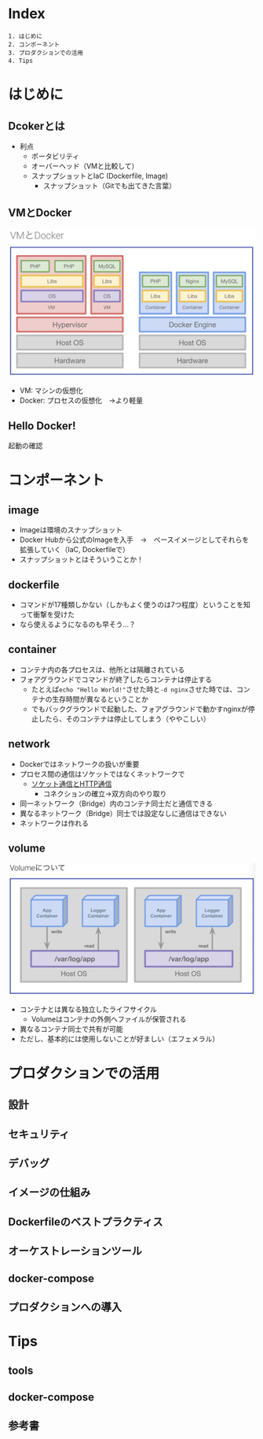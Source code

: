 # Index

```
1. はじめに
2. コンポーネント
3. プロダクションでの活用
4. Tips
```


# はじめに

## Dcokerとは

- 利点
  - ポータビリティ
  - オーバーヘッド（VMと比較して）
  - スナップショットとIaC (Dockerfile, Image)
    - スナップショット（Gitでも出てきた言葉）

## VMとDocker

![](images/2024-07-09-15-06-53.png)

- VM: マシンの仮想化
- Docker: プロセスの仮想化　→より軽量


## Hello Docker!

起動の確認


# コンポーネント

## image

- Imageは環境のスナップショット
- Docker Hubから公式のImageを入手　→　ベースイメージとしてそれらを拡張していく（IaC, Dockerfileで）
- スナップショットとはそういうことか！

## dockerfile

- コマンドが17種類しかない（しかもよく使うのは7つ程度）ということを知って衝撃を受けた
- なら使えるようになるのも早そう...？


## container

- コンテナ内の各プロセスは、他所とは隔離されている
- フォアグラウンドでコマンドが終了したらコンテナは停止する
  - たとえば`echo "Hello World!"`させた時と`-d nginx`させた時では、コンテナの生存時間が異なるということか
  - でもバックグラウンドで起動した、フォアグラウンドで動かすnginxが停止したら、そのコンテナは停止してしまう（ややこしい）


## network

- Dockerではネットワークの扱いが重要
- プロセス間の通信はソケットではなくネットワークで
  - [ソケット通信とHTTP通信](https://www.miraclejob.com/recommend/detail?cd=2521#:~:text=HTTP%E3%81%AF%E3%82%AF%E3%83%A9%E3%82%A4%E3%82%A2%E3%83%B3%E3%83%88%E3%81%8C%E3%83%AA%E3%82%AF%E3%82%A8%E3%82%B9%E3%83%88,%E3%81%99%E3%82%8B%E3%81%93%E3%81%A8%E3%81%8C%E5%8F%AF%E8%83%BD%E3%81%A7%E3%81%99%E3%80%82)
    - コネクションの確立→双方向のやり取り
- 同一ネットワーク（Bridge）内のコンテナ同士だと通信できる
- 異なるネットワーク（Bridge）同士では設定なしに通信はできない
- ネットワークは作れる

## volume

![](images/2024-07-09-15-48-53.png)

- コンテナとは異なる独立したライフサイクル
  - Volumeはコンテナの外側へファイルが保管される
- 異なるコンテナ同士で共有が可能
- ただし、基本的には使用しないことが好ましい（エフェメラル）


# プロダクションでの活用

## 設計

## セキュリティ

## デバッグ

## イメージの仕組み

## Dockerfileのベストプラクティス

## オーケストレーションツール

## docker-compose

## プロダクションへの導入



# Tips

## tools

## docker-compose

## 参考書
